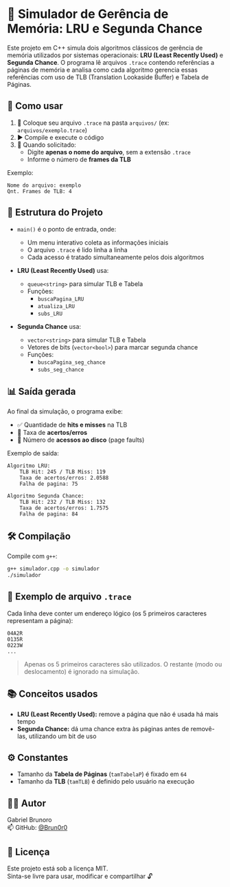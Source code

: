 # 🧠 Simulador de Gerência de Memória: LRU e Segunda Chance

Este projeto em C++ simula dois algoritmos clássicos de gerência de memória utilizados por sistemas operacionais: **LRU (Least Recently Used)** e **Segunda Chance**. O programa lê arquivos `.trace` contendo referências a páginas de memória e analisa como cada algoritmo gerencia essas referências com uso de TLB (Translation Lookaside Buffer) e Tabela de Páginas.

## 🚀 Como usar

1. 📁 Coloque seu arquivo `.trace` na pasta `arquivos/` (ex: `arquivos/exemplo.trace`)
2. ▶️ Compile e execute o código
3. 🧾 Quando solicitado:
   - Digite **apenas o nome do arquivo**, sem a extensão `.trace`
   - Informe o número de **frames da TLB**

Exemplo:
```
Nome do arquivo: exemplo  
Qnt. Frames de TLB: 4
```

## 🧩 Estrutura do Projeto

- `main()` é o ponto de entrada, onde:
  - Um menu interativo coleta as informações iniciais
  - O arquivo `.trace` é lido linha a linha
  - Cada acesso é tratado simultaneamente pelos dois algoritmos

- **LRU (Least Recently Used)** usa:
  - `queue<string>` para simular TLB e Tabela
  - Funções:
    - `buscaPagina_LRU`
    - `atualiza_LRU`
    - `subs_LRU`

- **Segunda Chance** usa:
  - `vector<string>` para simular TLB e Tabela
  - Vetores de bits (`vector<bool>`) para marcar segunda chance
  - Funções:
    - `buscaPagina_seg_chance`
    - `subs_seg_chance`

## 📊 Saída gerada

Ao final da simulação, o programa exibe:

- ✅ Quantidade de **hits e misses** na TLB
- 🔁 Taxa de **acertos/erros**
- 💾 Número de **acessos ao disco** (page faults)

Exemplo de saída:
```
Algoritmo LRU:
    TLB Hit: 245 / TLB Miss: 119
    Taxa de acertos/erros: 2.0588
    Falha de pagina: 75

Algoritmo Segunda Chance:
    TLB Hit: 232 / TLB Miss: 132
    Taxa de acertos/erros: 1.7575
    Falha de pagina: 84
```

## 🛠️ Compilação

Compile com `g++`:

```bash
g++ simulador.cpp -o simulador
./simulador
```

## 📎 Exemplo de arquivo `.trace`

Cada linha deve conter um endereço lógico (os 5 primeiros caracteres representam a página):

```
04A2R
0135R
0223W
...
```

> Apenas os 5 primeiros caracteres são utilizados. O restante (modo ou deslocamento) é ignorado na simulação.

## 📚 Conceitos usados

- **LRU (Least Recently Used):** remove a página que não é usada há mais tempo
- **Segunda Chance:** dá uma chance extra às páginas antes de removê-las, utilizando um bit de uso

## ⚙️ Constantes

- Tamanho da **Tabela de Páginas** (`tamTabelaP`) é fixado em `64`
- Tamanho da **TLB** (`tamTLB`) é definido pelo usuário na execução

## 🧑‍💻 Autor

Gabriel Brunoro  
📫 GitHub: [@Brun0r0](https://github.com/Brun0r0)

## 🪪 Licença

Este projeto está sob a licença MIT.  
Sinta-se livre para usar, modificar e compartilhar 🔓
